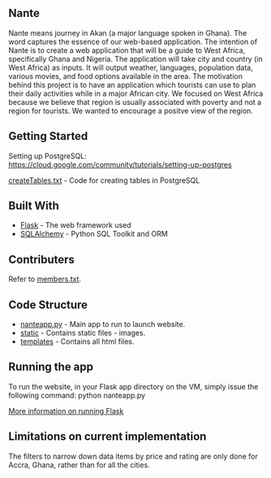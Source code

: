 ## Nante
Nante means journey in Akan (a major language spoken in Ghana). The word captures the essence of our web-based application. The intention of Nante is to create a web application that will be a guide to West Africa, specifically Ghana and Nigeria. The application will take city and country (in West Africa) as inputs. It will output weather, languages, population data, various movies, and food options available in the area. The motivation behind this project is to have an application which tourists can use to plan their daily activities while in a major African city. We focused on West Africa because we believe that region is usually associated with poverty and not a region for tourists. We wanted to encourage a positve view of the region.



## Getting Started

Setting up PostgreSQL: https://cloud.google.com/community/tutorials/setting-up-postgres 

[createTables.txt](https://github.com/evmarecki/nante/blob/master/createTables.txt) - Code for creating tables in PostgreSQL

## Built With
* [Flask](http://flask.pocoo.org/) - The web framework used
* [SQLAlchemy](https://www.sqlalchemy.org/) - Python SQL Toolkit and ORM

## Contributers
Refer to [members.txt](https://github.com/evmarecki/nante/blob/master/members.txt).

## Code Structure
* [nanteapp.py](https://github.com/evmarecki/nante/blob/master/flask-nante/nanteapp.py) - Main app to run to launch website.
* [static](https://github.com/evmarecki/nante/tree/master/flask-nante/static) - Contains static files - images.
* [templates](https://github.com/evmarecki/nante/tree/master/flask-nante/templates) - Contains all html files.

## Running the app
To run the website, in your Flask app directory on the VM, simply issue the following command:
python nanteapp.py

[More information on running Flask](https://sites.duke.edu/compsci316_01_f2018/help/flask/) 


## Limitations on current implementation 
The filters to narrow down data items by price and rating are only done for Accra, Ghana, rather than for all the cities. 
